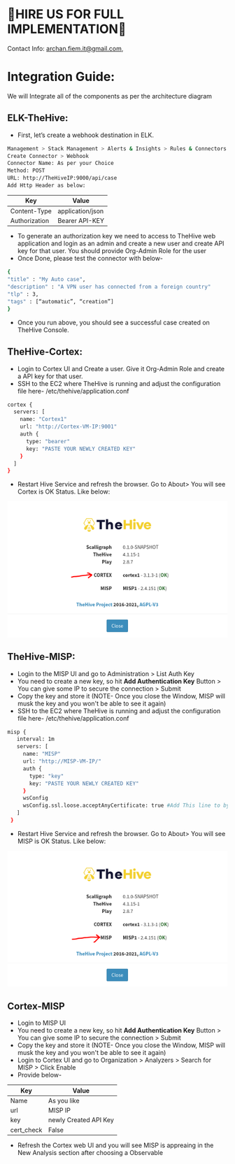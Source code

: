 # 🤝HIRE US FOR FULL IMPLEMENTATION🤝

Contact Info: archan.fiem.it@gmail.com, 
# Integration Guide:
We will Integrate all of the components as per the architecture diagram

## ELK-TheHive:
  - First, let’s create a webhook destination in ELK. 
```bash
Management > Stack Management > Alerts & Insights > Rules & Connectors
Create Connector > Webhook
Connector Name: As per your Choice
Method: POST
URL: http://TheHiveIP:9000/api/case
Add Http Header as below:
```
| Key | Value |
| --- | --- |
| Content-Type | application/json |
| Authorization | Bearer API-KEY |
  - To generate an authorization key we need to access to TheHive web application and login as an admin and create a new user and create API key for that user. You should provide Org-Admin Role for the user
  - Once Done, please test the connector with below-
```bash
{
"title" : "My Auto case",
"description" : "A VPN user has connected from a foreign country"
"tlp" : 3,
"tags" : [“automatic”, “creation”]
}
```
  - Once you run above, you should see a successful case created on TheHive Console.

## TheHive-Cortex:
  - Login to Cortex UI and Create a user. Give it Org-Admin Role and create a API key for that user.
  - SSH to the EC2 where TheHive is running and adjust the configuration file here- /etc/thehive/application.conf
  ```bash
  cortex {
    servers: [
      name: "Cortex1"
      url: "http://Cortex-VM-IP:9001"
      auth {
        type: "bearer"
        key: "PASTE YOUR NEWLY CREATED KEY"
      }
    ]
  }
  ```
  - Restart Hive Service and refresh the browser. Go to About> You will see Cortex is OK Status. Like below:

<p align="center"> <img src="../images/hive-cortex.PNG"> </p>

## TheHive-MISP:
  - Login to the MISP UI and go to Administration > List Auth Key
  - You need to create a new key, so hit **Add Authentication Key** Button > You can give some IP to secure the connection > Submit
  - Copy the key and store it (NOTE- Once you close the Window, MISP will musk the key and you won't be able to see it again)
  - SSH to the EC2 where TheHive is running and adjust the configuration file here- /etc/thehive/application.conf
 ```bash
 misp {
    interval: 1m
    servers: [
      name: "MISP"
      url: "http://MISP-VM-IP/"
      auth {
        type: "key"
        key: "PASTE YOUR NEWLY CREATED KEY"
      }
      wsConfig
      wsConfig.ssl.loose.acceptAnyCertificate: true #Add This line to bypass the cert check 
    ]
  }
 ```
 - Restart Hive Service and refresh the browser. Go to About> You will see MISP is OK Status. Like below:

<p align="center"> <img src="../images/hive-misp.PNG"> </p>

## Cortex-MISP
  - Login to MISP UI
  - You need to create a new key, so hit **Add Authentication Key** Button > You can give some IP to secure the connection > Submit
  - Copy the key and store it (NOTE- Once you close the Window, MISP will musk the key and you won't be able to see it again)
  - Login to Cortex UI and go to Organization > Analyzers > Search for MISP > Click Enable
  - Provide below-

| Key | Value |
| --- | --- |
| Name | As you like |
| url | MISP IP |
| key | newly Created API Key |
| cert_check | False |
  - Refresh the Cortex web UI and you will see MISP is appreaing in the New Analysis section after choosing a Observable
